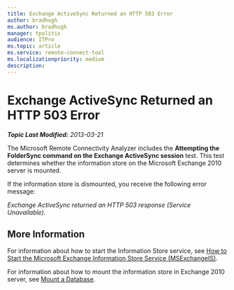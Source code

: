 ```yaml
---
title: Exchange ActiveSync Returned an HTTP 503 Error
author: bradhugh
ms.author: bradhugh
manager: tpolitis
audience: ITPro 
ms.topic: article 
ms.service: remote-connect-tool
ms.localizationpriority: medium
description: 
---
```



# Exchange ActiveSync Returned an HTTP 503 Error

_**Topic Last Modified:** 2013-03-21_

The Microsoft Remote Connectivity Analyzer includes the **Attempting the FolderSync command on the Exchange ActiveSync session** test. This test determines whether the information store on the Microsoft Exchange 2010 server is mounted.

If the information store is dismounted, you receive the following error message:

*Exchange ActiveSync returned an HTTP 503 response (Service Unavailable).*

## More Information

For information about how to start the Information Store service, see [How to Start the Microsoft Exchange Information Store Service (MSExchangeIS)](https://technet.microsoft.com/library/aa998163\(v=exchg.80\)).

For information about how to mount the information store in Exchange 2010 server, see [Mount a Database](https://go.microsoft.com/fwlink/p/?linkid=286791).


